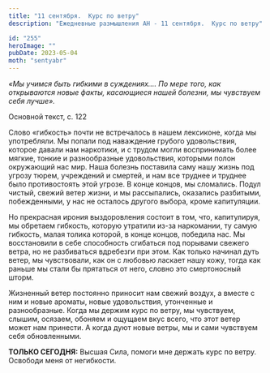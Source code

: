 ```yaml
---
title: "11 сентября.  Курс по ветру"
description: "Ежедневные размышления АН - 11 сентября.  Курс по ветру"

id: "255"
heroImage: ""
pubDate: 2023-05-04
moth: "sentyabr"
---
```


_«Мы учимся быть гибкими в суждениях.… По мере того, как открываются новые
факты, касающиеся нашей болезни, мы чувствуем себя лучше»._

Основной текст, с. 122

Слово «гибкость» почти не встречалось в нашем лексиконе, когда мы употребляли.
Мы попали под наваждение грубого удовольствия, которое давали нам наркотики, и
с трудом могли воспринимать более мягкие, тонкие и разнообразные удовольствия,
которыми полон окружающий нас мир. Наша болезнь поставила саму нашу жизнь под
угрозу тюрем, учреждений и смертей, и нам все труднее и труднее было
противостоять этой угрозе. В конце концов, мы сломались. Подул чистый, свежий
ветер жизни, и мы рассыпались, оказались разбитыми, побежденными, у нас не
осталось другого выбора, кроме капитуляции.

Но прекрасная ирония выздоровления состоит в том, что, капитулируя, мы
обретаем гибкость, которую утратили из-за наркомании, ту самую гибкость, малая
толика которой, в конце концов, победила нас. Мы восстановили в себе
способность сгибаться под порывами свежего ветра, но не разбиваться вдребезги
при этом. Как только начинал дуть ветер, мы чувствовали, как он с любовью
ласкает нашу кожу, тогда как раньше мы стали бы прятаться от него, словно это
смертоносный шторм.

Жизненный ветер постоянно приносит нам свежий воздух, а вместе с ним и новые
ароматы, новые удовольствия, утонченные и разнообразные. Когда мы держим курс
по ветру, мы чувствуем, слышим, осязаем, обоняем и ощущаем вкус всего, что
этот ветер может нам принести. А когда дуют новые ветры, мы и сами чувствуем
себя обновленными.

**ТОЛЬКО СЕГОДНЯ:** Высшая Сила, помоги мне держать курс по ветру. Освободи
меня от негибкости.

